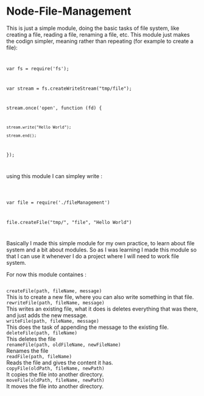 Node-File-Management
====================
This is just a simple module, doing the basic tasks of file system, like creating a file, reading a file, renaming a file, etc.
This module just makes the codign simpler, meaning rather than repeating (for example to create a file): 
<code>

var fs = require('fs');

var stream = fs.createWriteStream("tmp/file");

stream.once('open', function (fd) {

    stream.write("Hello World");
    
    stream.end();
    
});

</code>

using this module I can simpley write :

<code>

var file = require('./fileManagement')

file.createFile("tmp/", "file", "Hello World")

</code>

Basically I made this simple module for my own practice, to learn about file system and a bit about modules. So as I was learning I made this module so that I can use it whenever I do a project where I will need to work file system.

For now this module containes : 

<code>
createFile(path, fileName, message)
</code>
  This is to create a new file, where you can also write something in that file.

<code>
rewriteFile(path, fileName, message)
</code>
  This writes an existing file, what it does is deletes everything that was there, and just adds the new message.

<code>
writeFile(path, fileName, message)
</code>
  This does the task of appending the message to the existing file. 

<code>
deleteFile(path, fileName)
</code>
  This deletes the file

<code>
renameFile(path, oldFileName, newFileName)
</code>
  Renames the file

<code>
readFile(path, fileName)
</code>
  Reads the file and gives the content it has. 

<code>
copyFile(oldPath, fileName, newPath)
</code>
  It copies the file into another directory. 

<code>
moveFile(oldPath, fileName, newPath)
</code>
  It moves the file into another directory. 

